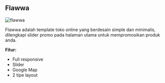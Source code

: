 Flawwa
------------

![flawwa](https://s3-ap-southeast-1.amazonaws.com/cdn2.jarvis-store.com/img/themes/flawwa/flawwa-preview.jpg)

Flawwa adalah template toko online yang berdesain simple dan minimalis, dilengkapi slider promo pada halaman utama untuk mempromosikan produk anda.

**Fitur:**
 - Full responsive 
 - Slider 
 - Google Map 
 - 2 tipe layout
